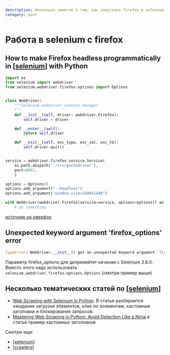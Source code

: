 ```yaml
---
description: Несколько заметок о том, как запускать firefox в selenium
category: post
---
```

# Работа в selenium с firefox

## How to make Firefox headless programmatically in [[selenium]] with Python

```python
import os
from selenium import webdriver
from selenium.webdriver.firefox.options import Options


class WebDriver:
    """Selenium webdriver context manager
    """
    def __init__(self, driver: webdriver.Firefox):
        self.driver = driver

    def __enter__(self):
        return self.driver

    def __exit__(self, exc_type, exc_val, exc_tb):
        self.driver.quit()


service = webdriver.firefox.service.Service(
    os.path.abspath('./src/geckodriver'),
    port=8081,
    )

options = Options()
options.add_argument("--headless")
options.add_argument('window-size=2500x1440')

with WebDriver(webdriver.Firefox(service=service, options=options)) as driver:
    # do something
```

[источник на оверфло](https://stackoverflow.com/questions/46753393/how-to-make-firefox-headless-programmatically-in-selenium-with-python)

## Unexpected keyword argument 'firefox_options' error

```python
TypeError: WebDriver.__init__() got an unexpected keyword argument 'firefox_options' error using firefox_options as arguments in Selenium Python
```

Параметр firefox_options для депрекейтет начиная с Selenium 3.8.0. Вместо этого надо использовать `selenium.webdriver.firefox.options.Options` (смотри пример выше)

## Несколько тематических статей по [[selenium]]

- [Web Scraping with Selenium in Python](https://www.zenrows.com/blog/web-scraping-with-selenium-in-python#getting-started). В статье разбирается ожидание загрузки элементов, клик по эоементам, кастомные заголовки и блокирование запросов.
- [Mastering Web Scraping in Python: Avoid Detection Like a Ninja](https://www.zenrows.com/blog/stealth-web-scraping-in-python-avoid-blocking-like-a-ninja#behavioral-patterns) в статье пример кастомных заголовков

Смотри еще:

- [[selenium]]
- [[crawlers]]

[//begin]: # "Autogenerated link references for markdown compatibility"
[selenium]: ../notes/selenium "Selenium"
[selenium]: ../notes/selenium "Selenium"
[selenium]: ../notes/selenium "Selenium"
[crawlers]: ../lists/crawlers "Crawlers"
[//end]: # "Autogenerated link references"
[//begin]: # "Autogenerated link references for markdown compatibility"
[selenium]: ../notes/selenium "Selenium"
[selenium]: ../notes/selenium "Selenium"
[selenium]: ../notes/selenium "Selenium"
[crawlers]: ../lists/crawlers "Crawlers"
[//end]: # "Autogenerated link references"